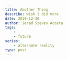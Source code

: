 ```yaml
---
title: Another Thing
describe: wish I did more
date: 2019-12-30
author: Jerad Steven Acosta
tags: 
    - 
    - future
series:
    - alternate reality
type: post
---
```

